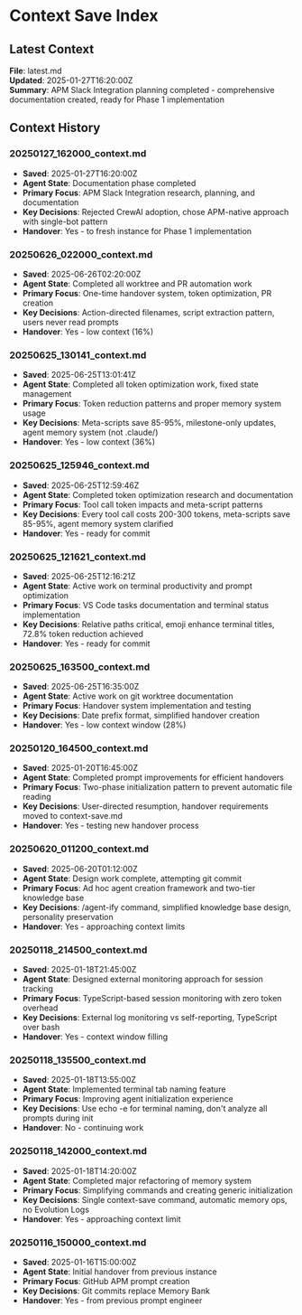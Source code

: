 # Context Save Index

## Latest Context

**File**: latest.md  
**Updated**: 2025-01-27T16:20:00Z  
**Summary**: APM Slack Integration planning completed - comprehensive documentation created, ready for Phase 1 implementation

## Context History

### 20250127_162000_context.md

- **Saved**: 2025-01-27T16:20:00Z
- **Agent State**: Documentation phase completed
- **Primary Focus**: APM Slack Integration research, planning, and documentation
- **Key Decisions**: Rejected CrewAI adoption, chose APM-native approach with single-bot pattern
- **Handover**: Yes - to fresh instance for Phase 1 implementation

### 20250626_022000_context.md

- **Saved**: 2025-06-26T02:20:00Z
- **Agent State**: Completed all worktree and PR automation work
- **Primary Focus**: One-time handover system, token optimization, PR creation
- **Key Decisions**: Action-directed filenames, script extraction pattern, users never read prompts
- **Handover**: Yes - low context (16%)

### 20250625_130141_context.md

- **Saved**: 2025-06-25T13:01:41Z
- **Agent State**: Completed all token optimization work, fixed state management
- **Primary Focus**: Token reduction patterns and proper memory system usage
- **Key Decisions**: Meta-scripts save 85-95%, milestone-only updates, agent memory system (not .claude/)
- **Handover**: Yes - low context (36%)

### 20250625_125946_context.md

- **Saved**: 2025-06-25T12:59:46Z
- **Agent State**: Completed token optimization research and documentation
- **Primary Focus**: Tool call token impacts and meta-script patterns
- **Key Decisions**: Every tool call costs 200-300 tokens, meta-scripts save 85-95%, agent memory system clarified
- **Handover**: Yes - ready for commit

### 20250625_121621_context.md

- **Saved**: 2025-06-25T12:16:21Z
- **Agent State**: Active work on terminal productivity and prompt optimization
- **Primary Focus**: VS Code tasks documentation and terminal status implementation
- **Key Decisions**: Relative paths critical, emoji enhance terminal titles, 72.8% token reduction achieved
- **Handover**: Yes - ready for commit

### 20250625_163500_context.md

- **Saved**: 2025-06-25T16:35:00Z
- **Agent State**: Active work on git worktree documentation
- **Primary Focus**: Handover system implementation and testing
- **Key Decisions**: Date prefix format, simplified handover creation
- **Handover**: Yes - low context window (28%)

### 20250120_164500_context.md

- **Saved**: 2025-01-20T16:45:00Z
- **Agent State**: Completed prompt improvements for efficient handovers
- **Primary Focus**: Two-phase initialization pattern to prevent automatic file reading
- **Key Decisions**: User-directed resumption, handover requirements moved to context-save.md
- **Handover**: Yes - testing new handover process

### 20250620_011200_context.md

- **Saved**: 2025-06-20T01:12:00Z
- **Agent State**: Design work complete, attempting git commit
- **Primary Focus**: Ad hoc agent creation framework and two-tier knowledge base
- **Key Decisions**: /agent-ify command, simplified knowledge base design, personality preservation
- **Handover**: Yes - approaching context limits

### 20250118_214500_context.md
- **Saved**: 2025-01-18T21:45:00Z
- **Agent State**: Designed external monitoring approach for session tracking
- **Primary Focus**: TypeScript-based session monitoring with zero token overhead
- **Key Decisions**: External log monitoring vs self-reporting, TypeScript over bash
- **Handover**: Yes - context window filling

### 20250118_135500_context.md
- **Saved**: 2025-01-18T13:55:00Z
- **Agent State**: Implemented terminal tab naming feature
- **Primary Focus**: Improving agent initialization experience
- **Key Decisions**: Use echo -e for terminal naming, don't analyze all prompts during init
- **Handover**: No - continuing work

### 20250118_142000_context.md
- **Saved**: 2025-01-18T14:20:00Z
- **Agent State**: Completed major refactoring of memory system
- **Primary Focus**: Simplifying commands and creating generic initialization
- **Key Decisions**: Single context-save command, automatic memory ops, no Evolution Logs
- **Handover**: Yes - approaching context limit

### 20250116_150000_context.md
- **Saved**: 2025-01-16T15:00:00Z  
- **Agent State**: Initial handover from previous instance
- **Primary Focus**: GitHub APM prompt creation
- **Key Decisions**: Git commits replace Memory Bank
- **Handover**: Yes - from previous prompt engineer